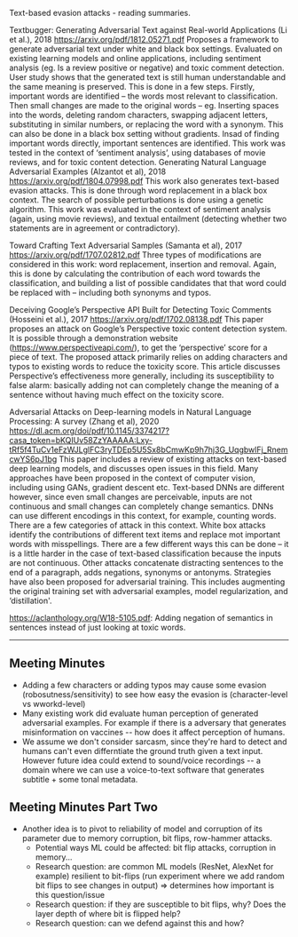 Text-based evasion attacks - reading summaries. 

Textbugger: Generating Adversarial Text against Real-world Applications (Li et al.), 2018
https://arxiv.org/pdf/1812.05271.pdf 
Proposes a framework to generate adversarial text under white and black box settings. Evaluated on existing learning models and online applications, including sentiment analysis (eg. Is a review positive or negative) and toxic comment detection. User study shows that the generated text is still human understandable and the same meaning is preserved. 
This is done in a few steps. Firstly, important words are identified – the words most relevant to classification. Then small changes are made to the original words – eg. Inserting spaces into the words, deleting random characters, swapping adjacent letters, substituting in similar numbers, or replacing the word with a synonym. This can also be done in a black box setting without gradients. Insad of finding important words directly, important sentences are identified. This work was tested in the context of ‘sentiment analysis’, using databases of movie reviews, and for toxic content detection. 
Generating Natural Language Adversarial Examples (Alzantot et al), 2018
https://arxiv.org/pdf/1804.07998.pdf 
This work also generates text-based evasion attacks. This is done through word replacement in a black box context. The search of possible perturbations is done using a genetic algorithm. This work was evaluated in the context of sentiment analysis (again, using movie reviews), and textual entailment (detecting whether two statements are in agreement or contradictory).

Toward Crafting Text Adversarial Samples (Samanta et al), 2017
https://arxiv.org/pdf/1707.02812.pdf 
Three types of modifications are considered in this work: word replacement, insertion and removal. Again, this is done by calculating the contribution of each word towards the classification, and building a list of possible candidates that that word could be replaced with – including both synonyms and typos.

Deceiving Google’s Perspective API Built for Detecting Toxic Comments (Hosseini et al.), 2017
https://arxiv.org/pdf/1702.08138.pdf
This paper proposes an attack on Google’s Perspective toxic content detection system. It is possible through a demonstration website (https://www.perspectiveapi.com/), to get the ‘perspective’ score for a piece of text. The proposed attack primarily relies on adding characters and typos to existing words to reduce the toxicity score. This article discusses Perspective’s effectiveness more generally, including its susceptibility to false alarm: basically adding not can completely change the meaning of a sentence without having much effect on the toxicity score. 

Adversarial Attacks on Deep-learning models in Natural Language Processing: A survey (Zhang et al), 2020
https://dl.acm.org/doi/pdf/10.1145/3374217?casa_token=bKQIUv58ZzYAAAAA:Lxy-tRf5f4TuCv1eFzWJLglFC3ryTDEp5U5Sx8bCmwKp9h7hj3G_UqgbwlFj_RnemcwYS6pJ1bg
This paper includes a review of existing attacks on text-based deep learning models, and discusses open issues in this field. Many approaches have been proposed in the context of computer vision, including using GANs, gradient descent etc. Text-based DNNs are different however, since even small changes are perceivable, inputs are not continuous and small changes can completely change semantics. DNNs can use different encodings in this context, for example, counting words.
There are a few categories of attack in this context. White box attacks identify the contributions of different text items and replace mot important words with misspellings. There are a few different ways this can be done – it is a little harder in the case of text-based classification because the inputs are not continuous. Other attacks concatenate distracting sentences to the end of a paragraph, adds negations, synonyms or antonyms. 
Strategies have also been proposed for adversarial training. This includes augmenting the original training set with adversarial examples, model regularization, and ‘distillation'.

https://aclanthology.org/W18-5105.pdf: Adding negation of semantics in sentences instead of just looking at toxic words. 

---

## Meeting Minutes

- Adding a few characters or adding typos may cause some evasion (robosutness/sensitivity) to see how easy the evasion is (character-level vs wworkd-level)
- Many existing work did evaluate human perception of generated adversarial examples. For example if there is a adversary that generates misinformation on vaccines -- how does it affect perception of humans.
- We assume we don't consider sarcasm, since they're hard to detect and humans can't even differntiate the ground truth given a text input. However future idea could extend to sound/voice recordings -- a domain where we can use a voice-to-text software that generates subtitle + some tonal metadata.

## Meeting Minutes Part Two

- Another idea is to pivot to reliability of model and corruption of its parameter due to memory corruption, bit flips, row-hammer attacks.
  - Potential ways ML could be affected: bit flip attacks, corruption in memory...
  - Research question: are common ML models (ResNet, AlexNet for example) resilient to bit-flips (run experiment where we add random bit flips to see changes in output) => determines how important is this question/issue
  - Research question: if they are susceptible to bit flips, why? Does the layer depth of where bit is flipped help?
  - Research question: can we defend against this and how?

